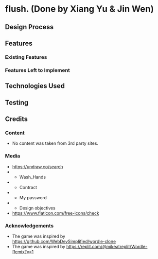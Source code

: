 # flush. (Done by Xiang Yu & Jin Wen)

## Design Process

## Features

### Existing Features

### Features Left to Implement

## Technologies Used

## Testing

## Credits

### Content
* No content was taken from 3rd party sites.
### Media
*  https://undraw.co/search
* * Wash_Hands
* * Contract
* * My password
* * Design objectives
*  https://www.flaticon.com/free-icons/check
### Acknowledgements
* The game was inspired by https://github.com/WebDevSimplified/wordle-clone
* The game was inspired by https://replit.com/@mikeatreplit/Wordle-Remix?v=1